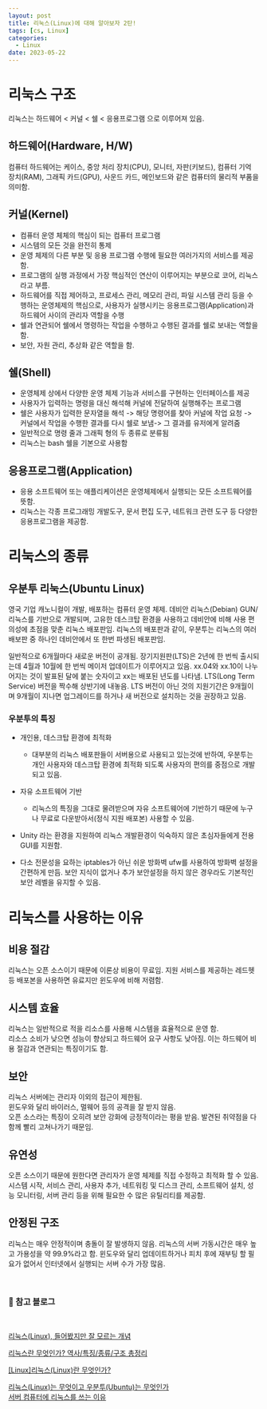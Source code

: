 ```yaml
---
layout: post
title: 리눅스(Linux)에 대해 알아보자 2탄!
tags: [cs, Linux]
categories:
  - Linux
date: 2023-05-22
---
```


# 리눅스 구조

리눅스는 하드웨어 < 커널 < 쉘 < 응용프로그램 으로 이루어져 있음.

## 하드웨어(Hardware, H/W)

컴퓨터 하드웨어는 케이스, 중앙 처리 장치(CPU), 모니터, 자판(키보드), 컴퓨터 기억 장치(RAM), 그래픽 카드(GPU), 사운드 카드, 메인보드와 같은 컴퓨터의 물리적 부품을 의미함.

## 커널(Kernel)

- 컴퓨터 운영 체체의 핵심이 되는 컴퓨터 프로그램
- 시스템의 모든 것을 완전히 통제
- 운영 체제의 다른 부분 및 응용 프로그램 수행에 필요한 여러가지의 서비스를 제공함.
- 프로그램의 실행 과정에서 가장 핵심적인 연산이 이루어지는 부분으로 코어, 리눅스라고 부름.
- 하드웨어를 직접 제어하고, 프로세스 관리, 메모리 관리, 파일 시스템 관리 등을 수행하는 운영체제의 핵심으로, 사용자가 실행시키는 응용프로그램(Application)과 하드웨어 사이의 관리자 역할을 수행
- 쉘과 연관되어 쉘에서 명령하는 작업을 수행하고 수행된 결과를 쉘로 보내는 역할을 함.
- 보안, 자원 관리, 추상화 같은 역할을 함.

## 쉘(Shell)

- 운영체제 상에서 다양한 운영 체제 기능과 서비스를 구현하는 인터페이스를 제공
- 사용자가 입력하는 명령을 대신 해석해 커널에 전달하여 실행해주는 프로그램
- 쉘은 사용자가 입력한 문자열을 해석 -> 해당 명령어를 찾아 커널에 작업 요청 -> 커널에서 작업을 수행한 결과를 다시 쉘로 보냄-> 그 결과를 유저에게 알려줌
- 일반적으로 명령 줄과 그래픽 형의 두 종류로 분류됨
- 리눅스는 bash 쉘을 기본으로 사용함

## 응용프로그램(Application)

- 응용 소프트웨어 또는 애플리케이션은 운영체제에서 실행되는 모든 소프트웨어를 뜻함.
- 리눅스는 각종 프로그래밍 개발도구, 문서 편집 도구, 네트워크 관련 도구 등 다양한 응용프로그램을 제공함.

# 리눅스의 종류

## 우분투 리눅스(Ubuntu Linux)

영국 기업 캐노니컬이 개발, 배포하는 컴퓨터 운영 체제. 데비안 리눅스(Debian) GUN/리눅스를 기반으로 개발되며, 고유한 데스크탑 환경을 사용하고 데비안에 비해 사용 편의성에 초점을 맞춘 리눅스 배포판임. 리눅스의 배포판과 같이, 우분투는 리눅스의 여러 배보판 중 하나인 데비안에서 또 한번 파생된 배포판임.

일반적으로 6개월마다 새로운 버전이 공개됨. 장기지원판(LTS)은 2년에 한 번씩 출시되는데 4월과 10월에 한 번씩 메이저 업데이트가 이루어지고 있음. xx.04와 xx.10이 나누어지는 것이 발표된 달에 붙는 숫자이고 xx는 배포된 년도를 나타냄. LTS(Long Term Service) 버전을 짝수해 상반기에 내놓음. LTS 버전이 아닌 것의 지원기간은 9개월이며 9개월이 지나면 업그레이드를 하거나 새 버전으로 설치하는 것을 권장하고 있음.

### 우분투의 특징

- 개인용, 데스크탑 환경에 최적화

  - 대부분의 리눅스 배포판들이 서버용으로 사용되고 있는것에 반하여, 우분투는 개인 사용자와 데스크탑 환경에 최적화 되도록 사용자의 편의를 중점으로 개발되고 있음.

- 자유 소프트웨어 기반

  - 리눅스의 특징을 그대로 물려받으며 자유 소프트웨어에 기반하기 때문에 누구나 무료로 다운받아서(정식 지원 배포본) 사용할 수 있음.

- Unity 라는 환경을 지원하여 리눅스 개발환경이 익숙하지 않은 초심자들에게 전용 GUI를 지원함.

- 다소 전문성을 요하는 iptables가 아닌 쉬운 방화벽 ufw를 사용하여 방화벽 설정을 간편하게 만듬. 보안 지식이 없거나 추가 보안설정을 하지 않은 경우라도 기본적인 보안 레벨을 유지할 수 있음.

# 리눅스를 사용하는 이유

## 비용 절감

리눅스는 오픈 소스이기 때문에 이론상 비용이 무료임. 지원 서비스를 제공하는 레드헷 등 배포본을 사용하면 유료지만 윈도우에 비해 저렴함.

## 시스템 효율

리눅스는 일반적으로 적을 리소스를 사용해 시스템을 효율적으로 운영 함.  
리소스 소비가 낮으면 성능이 향상되고 하드웨어 요구 사항도 낮아짐. 이는 하드웨어 비용 절감과 연관되는 특징이기도 함.

## 보안

리눅스 서버에는 관리자 이외의 접근이 제한됨.  
윈도우와 달리 바이러스, 멀웨어 등의 공격을 잘 받지 않음.  
오픈 소스라는 특징이 오히려 보안 강화에 긍정적이라는 평을 받음. 발견된 취약점을 다 함께 빨리 고쳐나가기 때문임.

## 유연성

오픈 소스이기 때문에 원한다면 관리자가 운영 체제를 직접 수정하고 최적화 할 수 있음.  
시스템 시작, 서비스 관리, 사용자 추가, 네트워킹 및 디스크 관리, 소프트웨어 설치, 성능 모니터링, 서버 관리 등을 위해 필요한 수 많은 유틸리티를 제공함.

## 안정된 구조

리눅스는 매우 안정적이며 충돌이 잘 발생하지 않음.
리눅스의 서버 가동시간은 매우 높고 가용성을 약 99.9%라고 함. 윈도우와 달리 업데이트하거나 피치 후에 재부팅 할 필요가 없어서 인터넷에서 실행되는 서버 수가 가장 많음.

<br>

### 📌 참고 블로그

<br>

[리눅스(Linux), 들어봤지만 잘 모르는 개념](https://contents.premium.naver.com/3mit/wony/contents/221123204036431dx)

[리눅스란 무엇인가? 역사/특징/종류/구조 총정리](https://onecoin-life.com/45)

[[Linux]리눅스(Linux)란 무엇인가?](https://velog.io/@ghldjfldj/%EB%A6%AC%EB%88%85%EC%8A%A4Linux%EB%9E%80-%EB%AC%B4%EC%97%87%EC%9D%B8%EA%B0%80)

[리눅스(Linux)는 무엇이고 우분투(Ubuntu)는 무엇인가](https://hanamon.kr/%EB%A6%AC%EB%88%85%EC%8A%A4%EB%8A%94-%EB%AC%B4%EC%97%87%EC%9D%B4%EA%B3%A0-%EC%9A%B0%EB%B6%84%ED%88%AC%EB%8A%94-%EB%AC%B4%EC%97%87%EC%9D%B8%EA%B0%80/)  
[서버 컴퓨터에 리눅스를 쓰는 이유](https://change-words.tistory.com/entry/%EC%84%9C%EB%B2%84-%EB%A6%AC%EB%88%85%EC%8A%A4)
